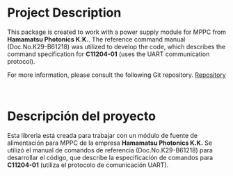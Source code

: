 # Project Description
This package is created to work with a power supply module for MPPC from **Hamamatsu Photonics K.K.**.
The reference command manual (Doc.No.K29-B61218) was utilized to develop the code, which describes the command specification for **C11204-01** (uses the UART communication protocol).

For more information, please consult the following Git repository.
[Repository](https://gitlab.ahuekna.org.ar/labo_6y7/2024/galan_moreno/software.git) 

<br>

# Descripción del proyecto
Esta libreria está creada para trabajar con un módulo de fuente de alimentación para MPPC de la empresa **Hamamatsu Photonics K.K.**
Se utilizó el manual de comandos de referencia (Doc.No.K29-B61218) para desarrollar el código, que describe la especificación de comandos para **C11204-01** (utiliza el protocolo de comunicación UART).